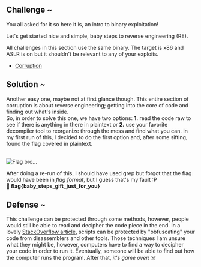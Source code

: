 ## Challenge ~
You all asked for it so here it is, an intro to binary exploitation!

Let's get started nice and simple, baby steps to reverse engineering (RE).

All challenges in this section use the same binary. The target is x86 and ASLR is on but it shouldn't be relevant to any of your exploits.
<br>
- [Corruption](../Assets/Downloadable/corruption)

## Solution ~
Another easy one, maybe not at first glance though. This entire section of corruption is about reverse engineering; getting into the core of code and finding out what's inside. 
<br>
So, in order to solve this one, we have two options: <b>1.</b> read the code raw to see if there is anything in there in plaintext or <b>2.</b> use your favorite decompiler tool to reorganize through the mess and find what you can. In my first run of this, I decided to do the first option and, after some sifting, found the flag covered in plaintext.

<br>
<img src="" alt="Flag bro...">
</br>

After doing a re-run of this, I should have used grep but forgot that the flag would have been in <i>flag format</i>, but I guess that's my fault :P
<br>
<b>🚩 flag{baby_steps_gift_just_for_you}</b>

## Defense ~
This challenge can be protected through some methods, however, people would still be able to read and decipher the code piece in the end. In a lovely <a href="https://stackoverflow.com/questions/6481668/protecting-executable-from-reverse-engineering">StackOverflow article</a>, scripts can be protected by "obfuscating" your code from disassemblers and other tools. Those techniques I am unsure what they might be, however, computers have to find a way to decipher your code in order to run it. Eventually, someone will be able to find out how the computer runs the program. After that, <i>it's game over!</i> ☠️
